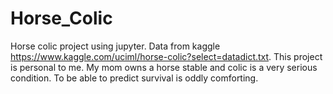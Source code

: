 # Horse_Colic
Horse colic project using jupyter. Data from kaggle https://www.kaggle.com/uciml/horse-colic?select=datadict.txt. This project is personal to me. My mom owns a horse stable and colic is a very serious condition. To be able to predict survival is oddly comforting.
